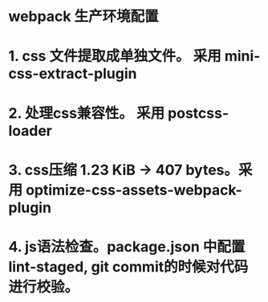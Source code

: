 # webpack 生产环境配置

# 1. css 文件提取成单独文件。 采用 mini-css-extract-plugin
# 2. 处理css兼容性。 采用 postcss-loader
# 3. css压缩 1.23 KiB -> 407 bytes。采用 optimize-css-assets-webpack-plugin
# 4. js语法检查。package.json 中配置 lint-staged, git commit的时候对代码进行校验。
